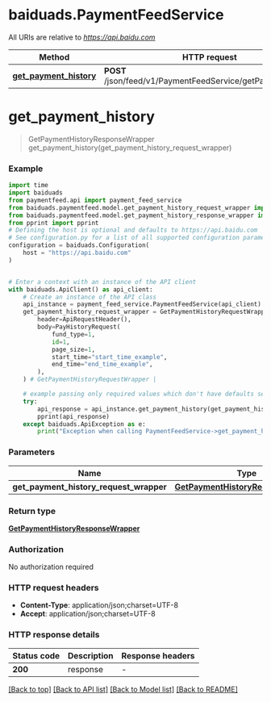 # baiduads.PaymentFeedService

All URIs are relative to *https://api.baidu.com*

Method | HTTP request | Description
------------- | ------------- | -------------
[**get_payment_history**](PaymentFeedService.md#get_payment_history) | **POST** /json/feed/v1/PaymentFeedService/getPaymentHistory | 


# **get_payment_history**
> GetPaymentHistoryResponseWrapper get_payment_history(get_payment_history_request_wrapper)



### Example


```python
import time
import baiduads
from paymentfeed.api import payment_feed_service
from baiduads.paymentfeed.model.get_payment_history_request_wrapper import GetPaymentHistoryRequestWrapper
from baiduads.paymentfeed.model.get_payment_history_response_wrapper import GetPaymentHistoryResponseWrapper
from pprint import pprint
# Defining the host is optional and defaults to https://api.baidu.com
# See configuration.py for a list of all supported configuration parameters.
configuration = baiduads.Configuration(
    host = "https://api.baidu.com"
)


# Enter a context with an instance of the API client
with baiduads.ApiClient() as api_client:
    # Create an instance of the API class
    api_instance = payment_feed_service.PaymentFeedService(api_client)
    get_payment_history_request_wrapper = GetPaymentHistoryRequestWrapper(
        header=ApiRequestHeader(),
        body=PayHistoryRequest(
            fund_type=1,
            id=1,
            page_size=1,
            start_time="start_time_example",
            end_time="end_time_example",
        ),
    ) # GetPaymentHistoryRequestWrapper | 

    # example passing only required values which don't have defaults set
    try:
        api_response = api_instance.get_payment_history(get_payment_history_request_wrapper)
        pprint(api_response)
    except baiduads.ApiException as e:
        print("Exception when calling PaymentFeedService->get_payment_history: %s\n" % e)
```


### Parameters

Name | Type | Description  | Notes
------------- | ------------- | ------------- | -------------
 **get_payment_history_request_wrapper** | [**GetPaymentHistoryRequestWrapper**](GetPaymentHistoryRequestWrapper.md)|  |

### Return type

[**GetPaymentHistoryResponseWrapper**](GetPaymentHistoryResponseWrapper.md)

### Authorization

No authorization required

### HTTP request headers

 - **Content-Type**: application/json;charset=UTF-8
 - **Accept**: application/json;charset=UTF-8


### HTTP response details

| Status code | Description | Response headers |
|-------------|-------------|------------------|
**200** | response |  -  |

[[Back to top]](#) [[Back to API list]](../README.md#documentation-for-api-endpoints) [[Back to Model list]](../README.md#documentation-for-models) [[Back to README]](../README.md)

